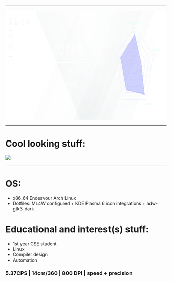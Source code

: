 <hr>

 <img src="imgassets/prototypeX.svg" width="1029" height="343"/>

<hr>

# Cool looking stuff:<br/>
![](https://github-readme-streak-stats.herokuapp.com/?user=Synthxyl704&theme=shadow_blue&hide_border=false) <br/>

<hr>

# OS:
- x86_64 Endeavour Arch Linux <br>
- Dotfiles: ML4W configured + KDE Plasma 6 icon integrations + adw-gtk3-dark

# Educational and interest(s) stuff:
- 1st year CSE student
- Linux
- Compiler design
- Automation

### 5.37CPS | 14cm/360 | 800 DPI | speed + precision
